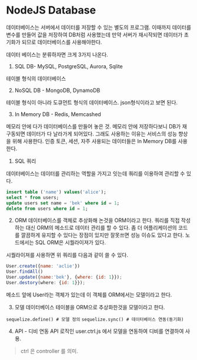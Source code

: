 # NodeJS Database

데이터베이스는 서버에서 데이터를 저장할 수 있는 별도의 프로그램.
이때까지 데이터를 변수를 만들어 값을 저장하여 DB처럼 사용했는데 만약 서버가 재시작되면 데이터가 초기화가 되므로 데이터베이스를 사용해야한다.

데이터 베이스는 분류하자면 크게 3가지 나온다.

1. SQL DB- MySQL, PostgreSQL, Aurora, Sqlite

테이블 형식의 데이터베이스
 
2.  NoSQL DB - MongoDB, DynamoDB

테이블 형식이 아니라 도큐먼트 형식의 데이터베이스.
json형식이라고 보면 된다.

3. In Memory DB - Redis, Memcashed

메모리 안에 다가 데이터베이스를 만들어 놓은 것. 메모리 안에 저장하다보니 DB가 재구동되면 데이터가 다 날라가게 되어있다.
그래도 사용하는 이유는 서비스의 성능 향상을 위해 사용한다. 인증 토큰, 세션, 자주 사용되는 데이터들은 In Memory DB를 사용한다.

1. SQL 쿼리

데이터베이스는 데이터를 관리하는 역할을 가지고 잇는데 쿼리를 이용하여 관리할 수 있다.

```sql
insert table ('name') values('alice');
select * from users;
update users set name = 'bek' where id = 1;
delete from users where id = 1;
```

2. ORM
데이터베이스를 객체로 추상화해 논것을 ORM이라고 한다.
쿼리를 직접 작성하는 대신 ORM의 메소드로 데이터 관리를 할 수 있다.
좀 더 어플리케이션의 코드를 깔끔하게 유지할 수 있다는 장점이 있지만
잘못쓰면 성능 이슈도 있다고 한다.
노드에서는 SQL ORM은 시퀄라이져가 있다.

시퀄라이져를 사용하면 위 쿼리를 다음과 같이 쓸 수 있다.

```js
User.create({name: 'aclie'})
User.findAll()
User.update({name:'bek'}, {where: {id: 1}});
User.destory(where: {id: 1}});
```

메소드 앞에 User라는 객체가 있는데 이 객체를 ORM에서는 모델이라고 한다.

3. 모델
데이터베이스 테이블을 ORM으로 추상화한것을 모델이라고 한다.

`sequelize.define() # 모델 정의`
`sequelize.sync() # 데이터베이스 연동(동기화)`

4. API - 디비 연동
API 로직인 user.ctrl.js 에서 모델을 연동하여 디비를 연결하여 사용.
> ctrl 은 controller 를 의미.
